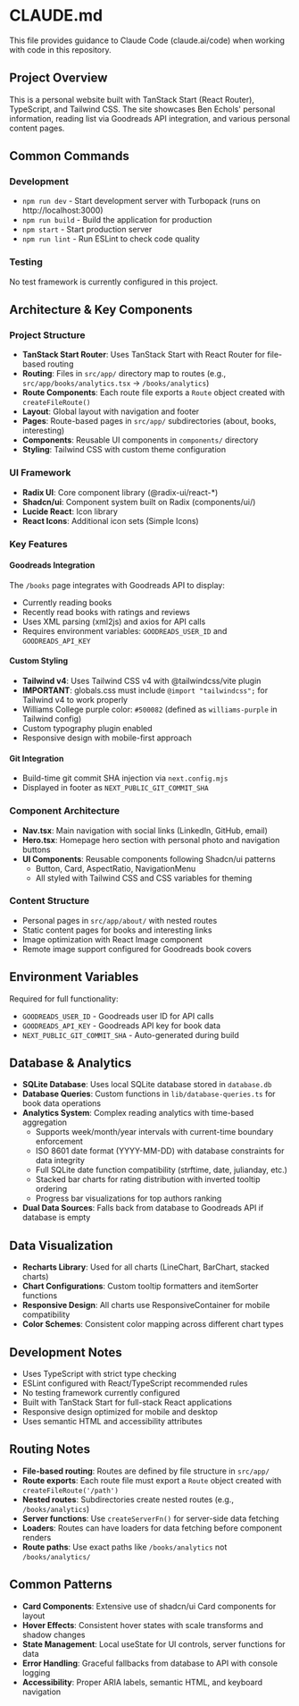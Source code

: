 # CLAUDE.md

This file provides guidance to Claude Code (claude.ai/code) when working with code in this repository.

## Project Overview

This is a personal website built with TanStack Start (React Router), TypeScript, and Tailwind CSS. The site showcases Ben Echols' personal information, reading list via Goodreads API integration, and various personal content pages.

## Common Commands

### Development
- `npm run dev` - Start development server with Turbopack (runs on http://localhost:3000)
- `npm run build` - Build the application for production
- `npm start` - Start production server
- `npm run lint` - Run ESLint to check code quality

### Testing
No test framework is currently configured in this project.

## Architecture & Key Components

### Project Structure
- **TanStack Start Router**: Uses TanStack Start with React Router for file-based routing
- **Routing**: Files in `src/app/` directory map to routes (e.g., `src/app/books/analytics.tsx` → `/books/analytics`)
- **Route Components**: Each route file exports a `Route` object created with `createFileRoute()`
- **Layout**: Global layout with navigation and footer
- **Pages**: Route-based pages in `src/app/` subdirectories (about, books, interesting)
- **Components**: Reusable UI components in `components/` directory
- **Styling**: Tailwind CSS with custom theme configuration

### UI Framework
- **Radix UI**: Core component library (@radix-ui/react-*)
- **Shadcn/ui**: Component system built on Radix (components/ui/)
- **Lucide React**: Icon library
- **React Icons**: Additional icon sets (Simple Icons)

### Key Features

#### Goodreads Integration
The `/books` page integrates with Goodreads API to display:
- Currently reading books
- Recently read books with ratings and reviews
- Uses XML parsing (xml2js) and axios for API calls
- Requires environment variables: `GOODREADS_USER_ID` and `GOODREADS_API_KEY`

#### Custom Styling
- **Tailwind v4**: Uses Tailwind CSS v4 with @tailwindcss/vite plugin
- **IMPORTANT**: globals.css must include `@import "tailwindcss";` for Tailwind v4 to work properly
- Williams College purple color: `#500082` (defined as `williams-purple` in Tailwind config)
- Custom typography plugin enabled
- Responsive design with mobile-first approach

#### Git Integration
- Build-time git commit SHA injection via `next.config.mjs`
- Displayed in footer as `NEXT_PUBLIC_GIT_COMMIT_SHA`

### Component Architecture
- **Nav.tsx**: Main navigation with social links (LinkedIn, GitHub, email)
- **Hero.tsx**: Homepage hero section with personal photo and navigation buttons
- **UI Components**: Reusable components following Shadcn/ui patterns
  - Button, Card, AspectRatio, NavigationMenu
  - All styled with Tailwind CSS and CSS variables for theming

### Content Structure
- Personal pages in `src/app/about/` with nested routes
- Static content pages for books and interesting links
- Image optimization with React Image component
- Remote image support configured for Goodreads book covers

## Environment Variables

Required for full functionality:
- `GOODREADS_USER_ID` - Goodreads user ID for API calls
- `GOODREADS_API_KEY` - Goodreads API key for book data
- `NEXT_PUBLIC_GIT_COMMIT_SHA` - Auto-generated during build

## Database & Analytics

- **SQLite Database**: Uses local SQLite database stored in `database.db`
- **Database Queries**: Custom functions in `lib/database-queries.ts` for book data operations
- **Analytics System**: Complex reading analytics with time-based aggregation
  - Supports week/month/year intervals with current-time boundary enforcement
  - ISO 8601 date format (YYYY-MM-DD) with database constraints for data integrity
  - Full SQLite date function compatibility (strftime, date, julianday, etc.)
  - Stacked bar charts for rating distribution with inverted tooltip ordering
  - Progress bar visualizations for top authors ranking
- **Dual Data Sources**: Falls back from database to Goodreads API if database is empty

## Data Visualization

- **Recharts Library**: Used for all charts (LineChart, BarChart, stacked charts)
- **Chart Configurations**: Custom tooltip formatters and itemSorter functions
- **Responsive Design**: All charts use ResponsiveContainer for mobile compatibility
- **Color Schemes**: Consistent color mapping across different chart types

## Development Notes

- Uses TypeScript with strict type checking
- ESLint configured with React/TypeScript recommended rules
- No testing framework currently configured
- Built with TanStack Start for full-stack React applications
- Responsive design optimized for mobile and desktop
- Uses semantic HTML and accessibility attributes

## Routing Notes

- **File-based routing**: Routes are defined by file structure in `src/app/`
- **Route exports**: Each route file must export a `Route` object created with `createFileRoute('/path')`
- **Nested routes**: Subdirectories create nested routes (e.g., `/books/analytics`)
- **Server functions**: Use `createServerFn()` for server-side data fetching
- **Loaders**: Routes can have loaders for data fetching before component renders
- **Route paths**: Use exact paths like `/books/analytics` not `/books/analytics/`

## Common Patterns

- **Card Components**: Extensive use of shadcn/ui Card components for layout
- **Hover Effects**: Consistent hover states with scale transforms and shadow changes
- **State Management**: Local useState for UI controls, server functions for data
- **Error Handling**: Graceful fallbacks from database to API with console logging
- **Accessibility**: Proper ARIA labels, semantic HTML, and keyboard navigation